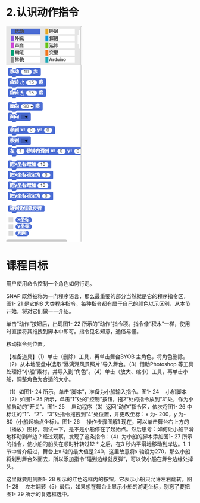 # 2.认识动作指令

![](/assets/snap-motion.png)

# 课程目标

用户使用命令控制一个角色如何行走。

SNAP 既然被称为一门程序语言，那么最重要的部分当然就是它的程序指令区，图1- 21 是它的8 大类程序指令，每种指令都有属于自己的颜色以示区别，从本节开始，将对它们做一一介绍。

单击“动作”按钮后，出现图1- 22 所示的“动作”指令项。指令像“积木”一样，使用时直接将其拖拽到脚本中即可。指令见名知意，通俗易懂。

移动指令到位置。

【准备道具】（1）单击（删除）工具，再单击舞台BYOB 主角色，将角色删除。（2）从本地硬盘中选取“淋漓湖风景照片”导入舞台。（3）借助Photoshop 等工具处理好“小船”素材，并导入到“角色”。（4）单击（放大、缩小）工具，再单击小船，调整角色为合适的大小。

（1）如图1- 24 所示，单击“脚本”，准备为小船输入指令。图1- 24 　小船脚本（2）如图1- 25 所示，单击“1”处的“控制”按钮，拖2”处的指令放到“3”处，作为小船启动的“开关”。图1- 25 　启动程序（3）返回“动作”指令区，依次将图1- 26 中标注的“1”、“2”、“3”处指令拖拽到“4”处位置，并更改坐标：x 为- 200，y 为- 80（小船起始点坐标）。图1- 26 　操作步骤图解1 现在，可以单击舞台右上方的（播放）图标，测试一下，是不是小船停在了起始点。然后思考：如何让小船平滑地移动到岸边？经过观察，发现了这条指令：（4）为小船的脚本添加图1- 27 所示的指令，使小船的船头在顺时针转过12 ° 之后，在3 秒内平滑地移动到岸边。1. 1 节中曾介绍过，舞台上x 轴的最大值是240，这里故意将x 轴设为270，那么小船将划到舞台外面去，所以添加指令“碰到边缘就反弹”，可以使小船在舞台边缘处掉头。

这里就要用到图1- 28 所示的红色选框内的按钮，它表示小船只允许左右翻转。图1- 28 　左右翻转（5）最后，如果想在舞台上显示小船的游走坐标，别忘了要把图1- 29 所示的复选框选中。

